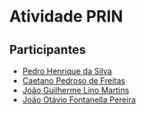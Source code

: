 # Atividade PRIN

## Participantes
- [Pedro Henrique da Silva](https://github.com/pedroifc)
- [Caetano Pedroso de Freitas](https://github.com/caetanopf)
- [João Guilherme Lino Martins](https://github.com/joaoguilherme222)
- [João Otávio Fontanella Pereira](https://github.com/joaootavio3438)
